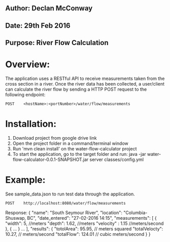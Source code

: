 ## Author: 	Declan McConway
## Date: 	29th Feb 2016
## Purpose: River Flow Calculation

# Overview:
The application uses a RESTful API to receive measurements taken from the cross section in a river.
Once the river data has been collected, a user/client can calculate the river flow by sending 
a HTTP POST request to the following endpoint:

	POST    <hostName>:<portNumber>/water/flow/measurements
	
# Installation:

1.	Download project from google drive link
2.	Open the project folder in a command/terminal window
2.  Run 'mvn clean install' on the water-flow-calculator project
4. 	To start the application, go to the target folder and run:
	java -jar water-flow-calculator-0.0.1-SNAPSHOT.jar server classes/config.yml

# Example:

See sample_data.json to run test data through the application.

	POST    http://localhost:8080/water/flow/measurements

Response:
{
  "name": "South Seymour River",
  "location": "Columbia-Shuswap, BC",
  "date_entered": "27-02-2016 14:15",
  "measurements": [
    {
            "width": 5,			//meters
	        "depth": 1.62,		//meters
	        "velocity" : 1.15	//meters/second
    },
	{ 
		...
	}
	...
  ],
  "results": {
    "totolArea": 95.95,		// meters squared
    "totalVelocty": 10.27,	// meters/second
    "totalFlow": 124.01		// cubic meters/second
  }
}